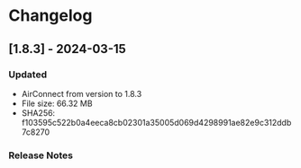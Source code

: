# Changelog

## [1.8.3] - 2024-03-15

### Updated
- AirConnect from version  to 1.8.3
- File size: 66.32 MB
- SHA256: f103595c522b0a4eeca8cb02301a35005d069d4298991ae82e9c312ddb7c8270

### Release Notes



